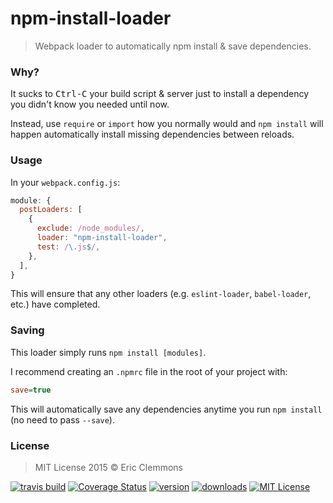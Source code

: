 # npm-install-loader

> Webpack loader to automatically npm install & save dependencies.

### Why?

It sucks to <kbd>Ctrl-C</kbd> your
build script & server just to install
a dependency you didn't know you needed until now.

Instead, use `require` or `import` how you normally would and `npm install`
will happen automatically install missing dependencies between reloads.

### Usage

In your `webpack.config.js`:

```js
module: {
  postLoaders: [
    {
      exclude: /node_modules/,
      loader: "npm-install-loader",
      test: /\.js$/,
    },
  ],
}
```

This will ensure that any other loaders
(e.g. `eslint-loader`, `babel-loader`, etc.) have completed.

### Saving

This loader simply runs `npm install [modules]`.

I recommend creating an `.npmrc` file
in the root of your project with:

```ini
save=true
```

This will automatically save any dependencies anytime you run `npm install` (no need to pass `--save`).


### License

> MIT License 2015 © Eric Clemmons


[![travis build](https://img.shields.io/travis/ericclemmons/npm-install-loader.svg)](https://travis-ci.org/ericclemmons/npm-install-loader)
[![Coverage Status](https://coveralls.io/repos/ericclemmons/npm-install-loader/badge.svg?branch=master&service=github&style=flat-square)](https://coveralls.io/github/ericclemmons/npm-install-loader?branch=master)
[![version](https://img.shields.io/npm/v/npm-install-loader.svg)](http://npm.im/npm-install-loader)
[![downloads](https://img.shields.io/npm/dm/npm-install-loader.svg)](http://npm-stat.com/charts.html?package=npm-install-loader)
[![MIT License](https://img.shields.io/npm/l/npm-install-loader.svg)](http://opensource.org/licenses/MIT)
